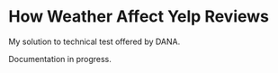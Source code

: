 # How Weather Affect Yelp Reviews

My solution to technical test offered by DANA.

Documentation in progress.